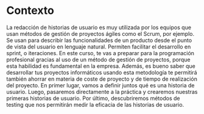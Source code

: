 # Contexto
La redacción de historias de usuario es muy utilizada por los equipos que usan métodos de gestión de proyectos ágiles como el Scrum, por ejemplo. Se usan para describir las funcionalidades de un producto desde el punto de vista del usuario en lenguaje natural. Permiten facilitar el desarrollo en sprint, o iteraciones. En este curso, te vas a preparar para la programación profesional gracias al uso de un método de gestión de proyectos, porque esta habilidad es fundamental en la empresa. Además, es bueno saber que desarrollar tus proyectos informáticos usando esta metodología te permitirá también ahorrar en materia de coste de proyecto y de tiempo de realización del proyecto. En primer lugar, vamos a definir juntos qué es una historia de usuario. Luego, pasaremos directamente a la práctica y crearemos nuestras primeras historias de usuario. Por último, descubriremos métodos de testing que nos permitirán medir la eficacia de las historias de usuario.
